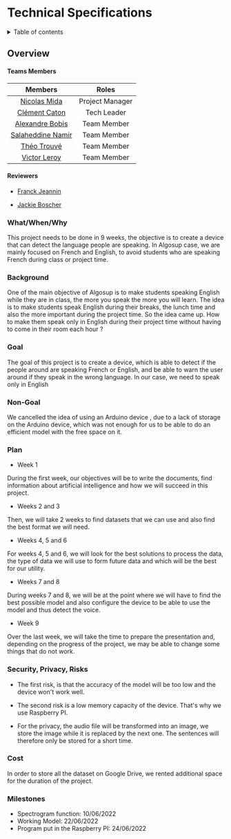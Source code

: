 # Technical Specifications

<details>
<summary> Table of contents </summary>

- [Technical Specifications](#technical-specifications)
  - [Overview](#overview)
      - [Teams Members](#teams-members)
      - [Reviewers](#reviewers)
    - [What/When/Why](#whatwhenwhy)
    - [Background](#background)
    - [Goal](#goal)
    - [Non-Goal](#non-goal)
    - [Plan](#plan)
    - [Security, Privacy, Risks](#security-privacy-risks)
    - [Cost](#cost)
    - [Milestones](#milestones)
</details>

## Overview

#### Teams Members

|Members|Roles |
|:---:|:---:|
|[Nicolas Mida](https://github.com/Nicolas-Mida)| Project Manager|
|[Clément Caton](https://github.com/ClementCaton)| Tech Leader|
|[Alexandre Bobis](https://github.com/AlexandreBobis)| Team Member|
|[Salaheddine Namir](https://github.com/T3rryc)| Team Member|
|[Théo Trouvé](https://github.com/TheoTr)| Team Member|
|[Victor Leroy](https://github.com/Victor-Leroy)| Team Member|

#### Reviewers

  - [Franck Jeannin](https://github.com/frje)

  - [Jackie Boscher](https://github.com/ia35)

### What/When/Why

This project needs to be done in 9 weeks, the objective is to create a device that can detect the language people are speaking. In Algosup case, we are mainly focused on French and English, to avoid students who are speaking French during class or project time.

### Background

One of the main objective of Algosup is to make students speaking English while they are in class, the more you speak the more you will learn. The idea is to make students speak English during their breaks, the lunch time and also the more important during the project time. So the idea came up. How to make them speak only in English during their project time without having to come in their room each hour ?

### Goal

The goal of this project is to create a device, which is able to detect if the people around are speaking French or English, and be able to warn the user around if they speak in the wrong language. In our case, we need to speak only in English

### Non-Goal

We cancelled the idea of using an Arduino device , due to a lack of storage on the Arduino device, which was not enough for us to be able to do an efficient model with the free space on it.

### Plan

 - Week 1

During the first week, our objectives will be to write the documents, find information about artificial intelligence and how we will succeed in this project.

 - Weeks 2 and 3

Then, we will take 2 weeks to find datasets that we can use and also find the best format we will need.

 - Weeks 4, 5 and 6

For weeks 4, 5 and 6, we will look for the best solutions to process the data, the type of data we will use to form future data and which will be the best for our utility.

 - Weeks 7 and 8

During weeks 7 and 8, we will be at the point where we will have to find the best possible model and also configure the device to be able to use the model and thus detect the voice.

 - Week 9

Over the last week, we will take the time to prepare the presentation and, depending on the progress of the project, we may be able to change some things that do not work.

### Security, Privacy, Risks

- The first risk, is that the accuracy of the model will be too low and the device won't work well.
- The second risk is a low memory capacity of the device. That's why we use Raspberry PI.

- For the privacy, the audio file will be transformed into an image, we store the image while it is replaced by the next one. The sentences will therefore only be stored for a short time.

### Cost

In order to store all the dataset on Google Drive, we rented additional space for the duration of the project.

### Milestones

- Spectrogram function: 10/06/2022
- Working Model: 22/06/2022
- Program put in the Raspberry PI: 24/06/2022